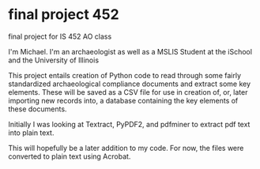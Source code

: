 # final project 452
final project for IS 452 AO class

I'm Michael. I'm an archaeologist as well as a MSLIS Student at the iSchool and the University of Illinois


This project entails creation of Python code to read through some fairly standardized archaeological compliance documents and extract some key elements. These will be saved as a CSV file for use in creation of, or, later importing new records into, a database containing the key elements of these documents.

Initially I was looking at Textract, PyPDF2, and pdfminer to extract pdf text into plain text. 

This will hopefully be a later addition to my code. For now, the files were converted to plain text using Acrobat.
